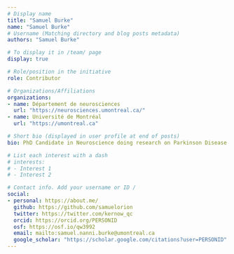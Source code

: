 ```yaml
---
# Display name
title: "Samuel Burke"
name: "Samuel Burke"
# Username (Matching directory and blog posts metadata)
authors: "Samuel Burke"

# To display it in /team/ page
display: true

# Role/position in the initiative
role: Contributor

# Organizations/Affiliations
organizations:
- name: Département de neurosciences
  url: "https://neurosciences.umontreal.ca/"
- name: Université de Montréal
  url: "https://umontreal.ca"

# Short bio (displayed in user profile at end of posts)
bio: PhD Candidate in Neuroscience doing research on Parkinson Disease.

# List each interest with a dash
# interests:
# - Interest 1
# - Interest 2

# Contact info. Add your username or ID / 
social:
- personal: https://about.me/
  github: https://github.com/samuelorion
  twitter: https://twitter.com/kernow_qc
  orcid: https://orcid.org/PERSONID
  osf: https://osf.io/qw3992
  email: mailto:samuel.nanni.burke@umontreal.ca
  google_scholar: "https://scholar.google.com/citations?user=PERSONID"
---
```

